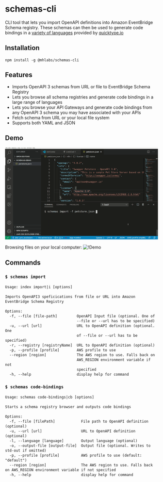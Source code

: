 # schemas-cli

CLI tool that lets you import OpenAPI definitions into Amazon EventBridge Schema registry. These schemas can then be used to generate code bindings in a [variety of languages](https://github.com/quicktype/quicktype#target-languages) provided by [quicktype.io](https://quicktype.io/)

## Installation
`npm install -g @mhlabs/schemas-cli`

## Features
* Imports OpenAPI 3 schemas from URL or file to EventBridge Schema Registry
* Lets you browse all schema registries and generate code bindings in a large range of languages
* Lets you browse your API Gateways and generate code bindings from any OpenAPI 3 schema you may have associated with your APIs
* Fetch schema from URL or your local file system
* Supports both YAML and JSON

## Demo
![!Demo](https://raw.githubusercontent.com/mhlabs/schemas-cli/master/images/demo.gif)

Browsing files on your local computer:
![!Demo](https://raw.githubusercontent.com/mhlabs/schemas-cli/demo-local-file.gif)

## Commands

### `$ schemas import`

```
Usage: index import|i [options]

Imports OpenAPI3 speficications from file or URL into Amazon EventBridge Schema Registry

Options:
  -f, --file [file-path]         OpenAPI Input file (optional. One of
                                 --file or --url has to be specified)
  -u, --url [url]                URL to OpenAPI definition (optional. One
                                 of --file or --url has to be specified)
  -r, --registry [registryName]  URL to OpenAPI definition (optional)
  -p, --profile [profile]        AWS profile to use
  --region [region]              The AWS region to use. Falls back on
                                 AWS_REGION environment variable if not
                                 specified
  -h, --help                     display help for command
```

### `$ schemas code-bindings`

```
Usage: schemas code-bindings|cb [options]

Starts a schema registry browser and outputs code bindings

Options:
  -f, --file [filePath]            File path to OpenAPI definition (optional)
  -u, --url [url]                  URL to OpenAPI definition (optional)
  -l, --language [language]        Output language (optional)
  -o, --output-file [output-file]  Output file (optional. Writes to std-out if omitted)
  -p, --profile [profile]          AWS profile to use (default: "default")
  --region [region]                The AWS region to use. Falls back on AWS_REGION environment variable if not specified
  -h, --help                       display help for command
  
```
